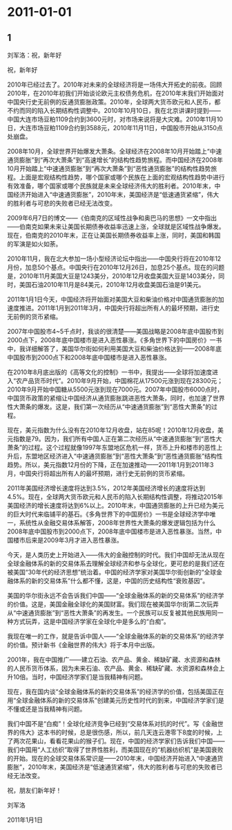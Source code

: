 # 2011-01-01

## 1

刘军洛：祝，新年好

祝，新年好

2010年已经过去了。2010年对未来的全球经济将是一场伟大开拓史的前夜。回顾2010年，在2010年初我们开始谈论欧元主权债务危机，在2010年末我们开始面对中国央行史无前例的反通货膨胀政策。2010年，全球两大货币欧元和人民币，都不约而同的陷入长期结构性调整中。2010年10月10日，我在北京讲课时提到——中国大连市场豆粕1109合约到3600元时，对市场来说将是大灾难。2010年11月10日，大连市场豆粕1109合约到3588元，2010年11月11日，中国股市开始从3150点处崩盘。

2008年10月，全球世界开始爆发大萧条。全球经济在2008年10月开始踏上“中速通货膨胀”到“再次大萧条”到“高速增长”的结构性趋势旅程。而中国经济在2008年10月开始踏上“中速通货膨胀”到“再次大萧条”到“恶性通货膨胀”的结构性趋势旅程。上面是宏观结构性趋势，哪个国家或哪个民族在上面的宏观结构性趋势中进行有效准备，哪个国家或哪个民族就是未来全球经济伟大的胜利者。2010年末，中国经济开始进入“中速通货膨胀”，2010年末，美国经济是“低速通货紧缩”，伟大的胜利者与可悲的失败者已经无法改变。

2009年6月7日的博文——《伯南克的区域性战争和奥巴马的思想》一文中指出——伯南克如果未来让美国长期债券收益率迅速上涨，全球就是区域性战争爆发。现在，伯南克的2010年末，正在让美国长期债券收益率上涨，同时，美国和韩国的军演是如火如荼。

2010年11月，我在北大参加一场小型经济论坛中指出——中国央行将在2010年12月份，加息50个基点。中国央行在2010年12月26日，加息25个基点。现在的问题是，2010年11月美国大豆是1243美分，2010年12月收盘美国大豆是1403美分，同时，美国石油2010年11月是84美元，2010年12月收盘美国石油是91美元。

2011年1月1日今天，中国经济将开始面对美国大豆和柴油价格对中国通货膨胀的加速度推进。2011年1月到2011年3月，中国央行将超出所有人的最坏预期，进行史无前例的货币紧缩。

2007年中国股市4~5千点时，我谈的很清楚——美国战略是2008年底中国股市到2000点下，2008年底中国楼市是进入恶性暴涨。《多角世界下的中国房价》一书中，我详细解答了，美国华尔街如何利用美国大豆和柴油价格达到——2008年底中国股市到2000点下和2008年底中国楼市是进入恶性暴涨。

在2010年8月底出版的《高等文化的控制》一书中，我提出——全球将加速度进入“农产品货币时代”。2010年9月开始，中国棉花从17500元涨到现在28300元；2010年9月开始中国糖从5500元涨到现在7000元。2007年中国股市6000点时，中国货币政策的紧缩让中国经济从通货膨胀跳进恶性大萧条，同时，也加速了世界性大萧条的爆发。这是，我们第一次经历从“中速通货膨胀”到“恶性大萧条”的过程。

现在，美元指数为什么没有在2010年12月收盘，站在85呢！2010年12月收盘，美元指数是79。因为，我们所有中国人正在第二次经历从“中速通货膨胀”到“恶性大萧条”的过程。这个过程就像1997年东盟地区危机一样，货币上升和楼市的恶性上升后，东盟地区经济进入“中速通货膨胀”到“恶性大萧条”到“恶性通货膨胀”结构性趋势。所以，美元指数12月份的下降，正在加速推动——2011年1月到2011年3月，中国央行将超出所有人的最坏预期，进行史无前例的货币紧缩。

2011年美国经济增长速度将达到3.5%，2012年美国经济增长的速度将达到4.5%。现在，全球两大货币欧元和人民币的陷入长期结构性调整，将推动2015年美国经济的增长速度将达到6%以上。2010年末，中国通货膨胀的上升已经为美元的巨大时代来临铺平的基石。《多角世界下的中国房价》一书是全球经济学中唯一，系统性从金融交易体系解答，2008年世界性大萧条的爆发逻辑包括为什么2008年底中国股市到2000点下，2008年底中国楼市是进入恶性暴涨。当然，中国楼市后来是2009年3月才进入恶性暴涨。

今天，是人类历史上开始进入——伟大的金融控制的时代。我们中国却无法从现在全球金融体系的新的交易体系去理解全球经济和参与全球化，更可悲的是我们还在被美国“30年代的经济思想”统治着。中国的经济学家对美国华尔街创新的“全球金融体系的新的交易体系”什么都不懂，这是，中国的历史结构性“衰败基因”。

美国的华尔街永远不会告诉我们中国——“全球金融体系的新的交易体系”的经济学的价值。这是，美国金融全球化的美国财富。我们现在被美国华尔街第二次玩弄从“中速通货膨胀”到“恶性大萧条”的再发生。一个民族可以反复被其他民族用同一种方式玩弄，这是中国经济学家在全球化中是多么的“白痴”。

我现在唯一的工作，就是告诉中国人——“全球金融体系的新的交易体系”的经济学的价值。预计新书《金融世界的伟大》将于本月中出版。

2001年，我在中国推广——建立石油、农产品、黄金、稀缺矿藏、水资源和森林的人民币货币体系，因为未来石油、农产品、黄金、稀缺矿藏、水资源和森林会上升10倍。当时，中国经济学家们是当我精神有问题。

现在，我在国内谈“全球金融体系的新的交易体系”的经济学的价值，包括美国正在用“全球金融体系的新的交易体系”创建美元历史性时代的到来，中国经济学家们是不懂或还是当我精神有问题。

我们中国不是“白痴”！全球化经济竞争已经到“交易体系对抗的时代”。写《金融世界的伟大》这本书的时候，总是很伤感，所以，前几天连云港零下8度的时候，上了两次花果山，看看花果山的猴子们。现在，中国的经济学家们告诉我们中国——我们中国用“人工纺织”取得了世界性胜利，而美国现在的“机器纺织机”是美国衰败的开始。现在的全球交易体系常识是——2010年末，中国经济开始进入“中速通货膨胀”，2010年末，美国经济是“低速通货紧缩”，伟大的胜利者与可悲的失败者已经无法改变。

祝，朋友们新年好！

刘军洛

2011年1月1日

